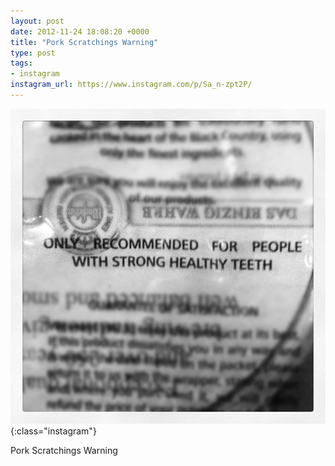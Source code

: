 ```yaml
---
layout: post
date: 2012-11-24 18:08:20 +0000
title: "Pork Scratchings Warning"
type: post
tags:
- instagram
instagram_url: https://www.instagram.com/p/Sa_n-zpt2P/
---
```


![Instagram - Sa_n-zpt2P](/assets/Sa_n-zpt2P.jpg){:class="instagram"}

Pork Scratchings Warning
